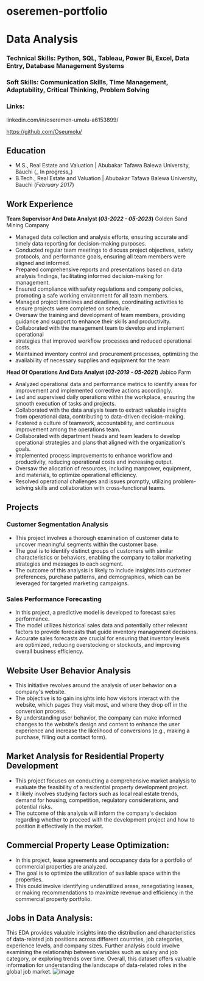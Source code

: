 # oseremen-portfolio

# Data Analysis

### Technical Skills: Python, SQL, Tableau, Power Bi, Excel, Data Entry, Database Management Systems

### Soft Skills: Communication Skills, Time Management, Adaptability, Critical Thinking, Problem Solving

### Links:
linkedin.com/in/oseremen-umolu-a6153899/

https://github.com/Oseumolu/

## Education     
- M.S., Real Estate and Valuation | Abubakar Tafawa Balewa University, Bauchi (_ In progress_)        
- B.Tech., Real Estate and Valuation | Abubakar Tafawa Balewa University, Bauchi (_February 2017_)

## Work Experience
**Team Supervisor And Data Analyst (_03-2022 - 05-2023_)**
Golden Sand Mining Company
- Managed data collection and analysis efforts, ensuring accurate and timely data
reporting for decision-making purposes.
- Conducted regular team meetings to discuss project objectives, safety
protocols, and performance goals, ensuring all team members were aligned and
informed.
- Prepared comprehensive reports and presentations based on data analysis
findings, facilitating informed decision-making for management.
- Ensured compliance with safety regulations and company policies, promoting a
safe working environment for all team members.
- Managed project timelines and deadlines, coordinating activities to ensure
projects were completed on schedule.
- Oversaw the training and development of team members, providing guidance
and support to enhance their skills and productivity.
- Collaborated with the management team to develop and implement operational
- strategies that improved workflow processes and reduced operational costs.
- Maintained inventory control and procurement processes, optimizing the
- availability of necessary supplies and equipment for the team

**Head Of Operations And Data Analyst (_02-2019 - 05-2021_)**
Jabico Farm
- Analyzed operational data and performance metrics to identify areas for
improvement and implemented corrective actions accordingly.
- Led and supervised daily operations within the workplace, ensuring the smooth
execution of tasks and projects.
- Collaborated with the data analysis team to extract valuable insights from
operational data, contributing to data-driven decision-making.
- Fostered a culture of teamwork, accountability, and continuous improvement
among the operations team.
- Collaborated with department heads and team leaders to develop operational
strategies and plans that aligned with the organization's goals.
- Implemented process improvements to enhance workflow and productivity,
reducing operational costs and increasing output.
- Oversaw the allocation of resources, including manpower, equipment, and
materials, to optimize operational efficiency.
- Resolved operational challenges and issues promptly, utilizing problem-solving
skills and collaboration with cross-functional teams.

## Projects
### Customer Segmentation Analysis
- This project involves a thorough examination of customer data to uncover
meaningful segments within the customer base.
- The goal is to identify distinct groups of customers with similar characteristics
or behaviors, enabling the company to tailor marketing strategies and messages
to each segment.
- The outcome of this analysis is likely to include insights into customer
preferences, purchase patterns, and demographics, which can be leveraged for
targeted marketing campaigns.


### Sales Performance Forecasting
- In this project, a predictive model is developed to forecast sales performance.
- The model utilizes historical sales data and potentially other relevant factors to
provide forecasts that guide inventory management decisions.
- Accurate sales forecasts are crucial for ensuring that inventory levels are
optimized, reducing overstocking or stockouts, and improving overall business
efficiency.

## Website User Behavior Analysis
- This initiative revolves around the analysis of user behavior on a company's
website.
- The objective is to gain insights into how visitors interact with the website,
which pages they visit most, and where they drop off in the conversion process.
- By understanding user behavior, the company can make informed changes to
the website's design and content to enhance the user experience and increase
the likelihood of conversions (e.g., making a purchase, filling out a contact
form).

## Market Analysis for Residential Property Development
- This project focuses on conducting a comprehensive market analysis to
evaluate the feasibility of a residential property development project.
- It likely involves studying factors such as local real estate trends, demand for
housing, competition, regulatory considerations, and potential risks.
- The outcome of this analysis will inform the company's decision regarding
whether to proceed with the development project and how to position it
effectively in the market.

## Commercial Property Lease Optimization:
- In this project, lease agreements and occupancy data for a portfolio of
commercial properties are analyzed.
- The goal is to optimize the utilization of available space within the properties.
- This could involve identifying underutilized areas, renegotiating leases, or
making recommendations to maximize revenue and efficiency in the
commercial property portfolio.

## Jobs in Data Analysis:
This EDA provides valuable insights into the distribution and characteristics of data-related job positions across different countries, job categories, experience levels, and company sizes. Further analysis could involve examining the relationship between variables such as salary and job category, or exploring trends over time. Overall, this dataset offers valuable information for understanding the landscape of data-related roles in the global job market.
![image](/assets/img/Jobsindata.PNG)

